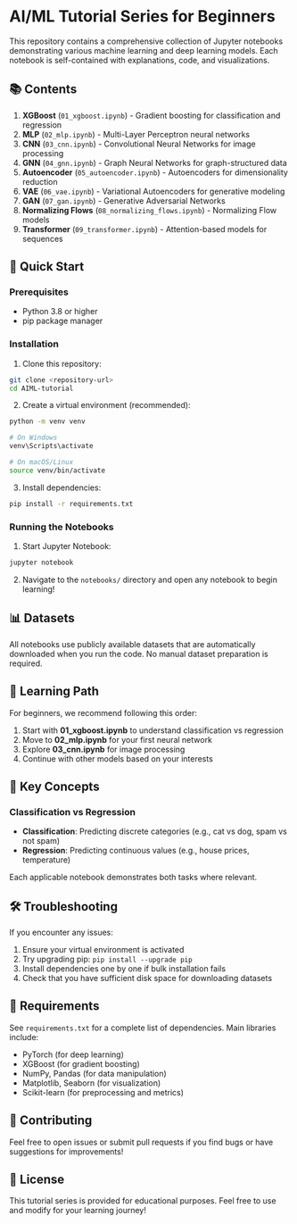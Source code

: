 # AI/ML Tutorial Series for Beginners

This repository contains a comprehensive collection of Jupyter notebooks demonstrating various machine learning and deep learning models. Each notebook is self-contained with explanations, code, and visualizations.

## 📚 Contents

1. **XGBoost** (`01_xgboost.ipynb`) - Gradient boosting for classification and regression
2. **MLP** (`02_mlp.ipynb`) - Multi-Layer Perceptron neural networks
3. **CNN** (`03_cnn.ipynb`) - Convolutional Neural Networks for image processing
4. **GNN** (`04_gnn.ipynb`) - Graph Neural Networks for graph-structured data
5. **Autoencoder** (`05_autoencoder.ipynb`) - Autoencoders for dimensionality reduction
6. **VAE** (`06_vae.ipynb`) - Variational Autoencoders for generative modeling
7. **GAN** (`07_gan.ipynb`) - Generative Adversarial Networks
8. **Normalizing Flows** (`08_normalizing_flows.ipynb`) - Normalizing Flow models
9. **Transformer** (`09_transformer.ipynb`) - Attention-based models for sequences

## 🚀 Quick Start

### Prerequisites
- Python 3.8 or higher
- pip package manager

### Installation

1. Clone this repository:
```bash
git clone <repository-url>
cd AIML-tutorial
```

2. Create a virtual environment (recommended):
```bash
python -m venv venv

# On Windows
venv\Scripts\activate

# On macOS/Linux
source venv/bin/activate
```

3. Install dependencies:
```bash
pip install -r requirements.txt
```

### Running the Notebooks

1. Start Jupyter Notebook:
```bash
jupyter notebook
```

2. Navigate to the `notebooks/` directory and open any notebook to begin learning!

## 📊 Datasets

All notebooks use publicly available datasets that are automatically downloaded when you run the code. No manual dataset preparation is required.

## 🎯 Learning Path

For beginners, we recommend following this order:

1. Start with **01_xgboost.ipynb** to understand classification vs regression
2. Move to **02_mlp.ipynb** for your first neural network
3. Explore **03_cnn.ipynb** for image processing
4. Continue with other models based on your interests

## 📖 Key Concepts

### Classification vs Regression

- **Classification**: Predicting discrete categories (e.g., cat vs dog, spam vs not spam)
- **Regression**: Predicting continuous values (e.g., house prices, temperature)

Each applicable notebook demonstrates both tasks where relevant.

## 🛠️ Troubleshooting

If you encounter any issues:

1. Ensure your virtual environment is activated
2. Try upgrading pip: `pip install --upgrade pip`
3. Install dependencies one by one if bulk installation fails
4. Check that you have sufficient disk space for downloading datasets

## 📝 Requirements

See `requirements.txt` for a complete list of dependencies. Main libraries include:
- PyTorch (for deep learning)
- XGBoost (for gradient boosting)
- NumPy, Pandas (for data manipulation)
- Matplotlib, Seaborn (for visualization)
- Scikit-learn (for preprocessing and metrics)

## 🤝 Contributing

Feel free to open issues or submit pull requests if you find bugs or have suggestions for improvements!

## 📄 License

This tutorial series is provided for educational purposes. Feel free to use and modify for your learning journey!